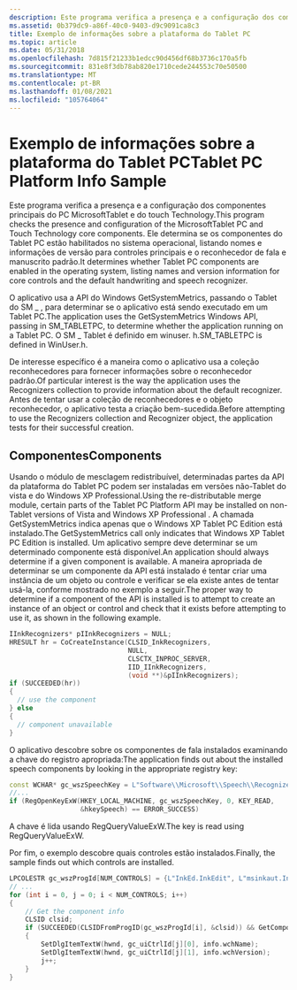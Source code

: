 ```yaml
---
description: Este programa verifica a presença e a configuração dos componentes principais do PC MicrosoftTablet e do touch Technology.
ms.assetid: 0b379dc9-a86f-40c0-9403-d9c9091ca8c3
title: Exemplo de informações sobre a plataforma do Tablet PC
ms.topic: article
ms.date: 05/31/2018
ms.openlocfilehash: 7d815f21233b1edcc90d456df68b3736c170a5fb
ms.sourcegitcommit: 831e8f3db78ab820e1710cede244553c70e50500
ms.translationtype: MT
ms.contentlocale: pt-BR
ms.lasthandoff: 01/08/2021
ms.locfileid: "105764064"
---
```

# <a name="tablet-pc-platform-info-sample"></a><span data-ttu-id="cc7ba-103">Exemplo de informações sobre a plataforma do Tablet PC</span><span class="sxs-lookup"><span data-stu-id="cc7ba-103">Tablet PC Platform Info Sample</span></span>

<span data-ttu-id="cc7ba-104">Este programa verifica a presença e a configuração dos componentes principais do PC MicrosoftTablet e do touch Technology.</span><span class="sxs-lookup"><span data-stu-id="cc7ba-104">This program checks the presence and configuration of the MicrosoftTablet PC and Touch Technology core components.</span></span> <span data-ttu-id="cc7ba-105">Ele determina se os componentes do Tablet PC estão habilitados no sistema operacional, listando nomes e informações de versão para controles principais e o reconhecedor de fala e manuscrito padrão.</span><span class="sxs-lookup"><span data-stu-id="cc7ba-105">It determines whether Tablet PC components are enabled in the operating system, listing names and version information for core controls and the default handwriting and speech recognizer.</span></span>

<span data-ttu-id="cc7ba-106">O aplicativo usa a API do Windows GetSystemMetrics, passando o Tablet do SM \_ , para determinar se o aplicativo está sendo executado em um Tablet PC.</span><span class="sxs-lookup"><span data-stu-id="cc7ba-106">The application uses the GetSystemMetrics Windows API, passing in SM\_TABLETPC, to determine whether the application running on a Tablet PC.</span></span> <span data-ttu-id="cc7ba-107">O SM \_ Tablet é definido em winuser. h.</span><span class="sxs-lookup"><span data-stu-id="cc7ba-107">SM\_TABLETPC is defined in WinUser.h.</span></span>

<span data-ttu-id="cc7ba-108">De interesse específico é a maneira como o aplicativo usa a coleção reconhecedores para fornecer informações sobre o reconhecedor padrão.</span><span class="sxs-lookup"><span data-stu-id="cc7ba-108">Of particular interest is the way the application uses the Recognizers collection to provide information about the default recognizer.</span></span> <span data-ttu-id="cc7ba-109">Antes de tentar usar a coleção de reconhecedores e o objeto reconhecedor, o aplicativo testa a criação bem-sucedida.</span><span class="sxs-lookup"><span data-stu-id="cc7ba-109">Before attempting to use the Recognizers collection and Recognizer object, the application tests for their successful creation.</span></span>

## <a name="components"></a><span data-ttu-id="cc7ba-110">Componentes</span><span class="sxs-lookup"><span data-stu-id="cc7ba-110">Components</span></span>

<span data-ttu-id="cc7ba-111">Usando o módulo de mesclagem redistribuível, determinadas partes da API da plataforma do Tablet PC podem ser instaladas em versões não-Tablet do vista e do Windows XP Professional.</span><span class="sxs-lookup"><span data-stu-id="cc7ba-111">Using the re-distributable merge module, certain parts of the Tablet PC Platform API may be installed on non-Tablet versions of Vista and Windows XP Professional .</span></span> <span data-ttu-id="cc7ba-112">A chamada GetSystemMetrics indica apenas que o Windows XP Tablet PC Edition está instalado.</span><span class="sxs-lookup"><span data-stu-id="cc7ba-112">The GetSystemMetrics call only indicates that Windows XP Tablet PC Edition is installed.</span></span> <span data-ttu-id="cc7ba-113">Um aplicativo sempre deve determinar se um determinado componente está disponível.</span><span class="sxs-lookup"><span data-stu-id="cc7ba-113">An application should always determine if a given component is available.</span></span> <span data-ttu-id="cc7ba-114">A maneira apropriada de determinar se um componente da API está instalado é tentar criar uma instância de um objeto ou controle e verificar se ela existe antes de tentar usá-la, conforme mostrado no exemplo a seguir.</span><span class="sxs-lookup"><span data-stu-id="cc7ba-114">The proper way to determine if a component of the API is installed is to attempt to create an instance of an object or control and check that it exists before attempting to use it, as shown in the following example.</span></span>


```C++
IInkRecognizers* pIInkRecognizers = NULL;
HRESULT hr = CoCreateInstance(CLSID_InkRecognizers,
                              NULL, 
                              CLSCTX_INPROC_SERVER, 
                              IID_IInkRecognizers, 
                              (void **)&pIInkRecognizers);
if (SUCCEEDED(hr)) 
{
  // use the component
} else
{
  // component unavailable
}
```



<span data-ttu-id="cc7ba-115">O aplicativo descobre sobre os componentes de fala instalados examinando a chave do registro apropriada:</span><span class="sxs-lookup"><span data-stu-id="cc7ba-115">The application finds out about the installed speech components by looking in the appropriate registry key:</span></span>


```C++
const WCHAR* gc_wszSpeechKey = L"Software\\Microsoft\\Speech\\Recognizers";
//...
if (RegOpenKeyExW(HKEY_LOCAL_MACHINE, gc_wszSpeechKey, 0, KEY_READ, 
                  &hkeySpeech) == ERROR_SUCCESS) 
```



<span data-ttu-id="cc7ba-116">A chave é lida usando RegQueryValueExW.</span><span class="sxs-lookup"><span data-stu-id="cc7ba-116">The key is read using RegQueryValueExW.</span></span>

<span data-ttu-id="cc7ba-117">Por fim, o exemplo descobre quais controles estão instalados.</span><span class="sxs-lookup"><span data-stu-id="cc7ba-117">Finally, the sample finds out which controls are installed.</span></span>


```C++
LPCOLESTR gc_wszProgId[NUM_CONTROLS] = {L"InkEd.InkEdit", L"msinkaut.InkOverlay"};
// ...
for (int i = 0, j = 0; i < NUM_CONTROLS; i++)
{
    // Get the component info
    CLSID clsid;
    if (SUCCEEDED(CLSIDFromProgID(gc_wszProgId[i], &clsid)) && GetComponentInfo(clsid, info) == TRUE)
    {
        SetDlgItemTextW(hwnd, gc_uiCtrlId[j][0], info.wchName);
        SetDlgItemTextW(hwnd, gc_uiCtrlId[j][1], info.wchVersion);
        j++;
    }
}
```



 

 




